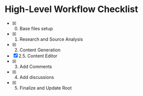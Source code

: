 # High-Level Workflow Checklist

- [x] 0. Base files setup
- [x] 1. Research and Source Analysis
- [x] 2. Content Generation
- [x] 2.5. Content Editor
- [x] 3. Add Comments
- [x] 4. Add discussions
- [x] 5. Finalize and Update Root 